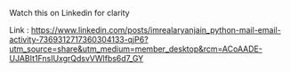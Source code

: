 Watch this on Linkedin for clarity

Link : https://www.linkedin.com/posts/imrealaryanjain_python-mail-email-activity-7369312717360304133-qjP6?utm_source=share&utm_medium=member_desktop&rcm=ACoAADE-UJABIt1FnsIUxgrQdsvVWlfbs6d7_GY

